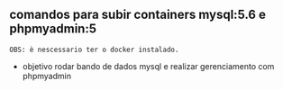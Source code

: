 ## comandos para subir containers mysql:5.6 e phpmyadmin:5
    OBS: è nescessario ter o docker instalado.
 - objetivo rodar bando de dados mysql e realizar gerenciamento com phpmyadmin

 